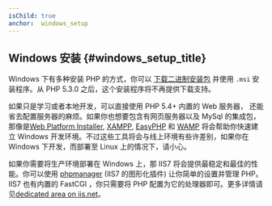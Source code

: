 ```yaml
---
isChild: true
anchor:  windows_setup
---
```


## Windows 安装 {#windows_setup_title}

Windows 下有多种安装 PHP 的方式，你可以 [下载二进制安装包][php-downloads] 并使用 `.msi` 安装程序。从 PHP 5.3.0 之后，这个安装程序将不再提供下载支持。

如果只是学习或者本地开发，可以直接使用 PHP 5.4+ 内置的 Web 服务器， 还能省去配置服务器的麻烦。如果你也想要包含有网页服务器以及 MySql 的集成包，那像是[Web Platform Installer][wpi], [XAMPP][xampp], [EasyPHP][easyphp] 和 [WAMP][wamp] 将会帮助你快速建立 Windows 开发环境。不过这些工具将会与线上环境有些许差别，如果你在 Windows 下开发，而部署至 Linux 上的情况下，请小心。

如果你需要将生产环境部署在 Windows 上，那 IIS7 将会提供最稳定和最佳的性能。你可以使用 [phpmanager][phpmanager] (IIS7 的图形化插件) 让你简单的设置并管理 PHP。IIS7 也有内置的 FastCGI ，你只需要将 PHP 配置为它的处理器即可。更多详情请见[dedicated area on iis.net][php-iis]。


[php-downloads]: http://windows.php.net
[wpi]: http://www.microsoft.com/web/downloads/platform.aspx
[xampp]: http://www.apachefriends.org/en/xampp.html
[easyphp]: http://www.easyphp.org/
[wamp]: http://www.wampserver.com/en/
[phpmanager]: http://phpmanager.codeplex.com/
[php-iis]: http://php.iis.net/
